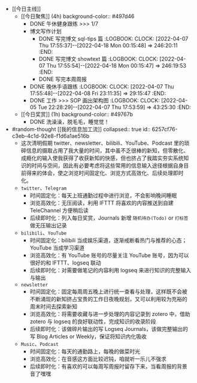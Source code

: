 - [[今日主线]]
	- [[今日聚焦]] (4h)
	  background-color:: #497d46
		- DONE 午休健身跟练 >>> 1/7
		- 博文写作计划
			- DONE 写完博文 sql-tips 篇
			  :LOGBOOK:
			  CLOCK: [2022-04-07 Thu 17:55:37]--[2022-04-18 Mon 00:15:48] =>  246:20:11
			  :END:
			- DONE 写完博文 showtext 篇
			  :LOGBOOK:
			  CLOCK: [2022-04-07 Thu 17:55:54]--[2022-04-18 Mon 00:15:47] =>  246:19:53
			  :END:
			- DONE 写完本周周报
		- DONE 晚休手语跟练
		  :LOGBOOK:
		  CLOCK: [2022-04-07 Thu 17:55:48]--[2022-04-08 Fri 23:11:35] =>  29:15:47
		  :END:
		- DONE 工作 >>> SOP 画出架构图
		  :LOGBOOK:
		  CLOCK: [2022-04-05 Tue 22:28:29]--[2022-04-07 Thu 17:53:59] =>  43:25:30
		  :END:
	- [[今日奖赏]] (1h)
	  background-color:: #49767b
		- DONE 洗澡澡，脱毛毛，睡觉觉！
- #random-thought [[我的信息加工流]]
  collapsed:: true
  id:: 6257cf76-c3eb-4c1d-92e8-f1d6a1ae516b
	- 这次清明假期 twitter、newsletter、bilibili、YouTube、Podcast 里的琐碎信息的摄取占用了我大量的时间，其中虽不乏很棒的新知，但零散化、成瘾化的输入使我获得了收获新知的快感，但也挤占了我踏实夯实系统知识的时间与空间，因此有必要考虑将这些常用的信息输入途径根据自身目前得来的体会，使之浏览时间固定化、浏览方式高效化、后续处理即时化。
	- `twitter`、`Telegram`
		- 时间固定化：每天上班通勤过程中进行浏览，不会影响晚间睡眠
		- 浏览高效化：无压阅读，利用 IFTTT 将喜欢的内容推送到自建 TeleChannel 方便稍后读
		- 后续即时化：列入每日奖赏，Journals 新增 `随机待办(Todo)` or `打标签` 做无压输出记录
	- `bilibili`、`YouTube`
		- 时间固定化：bilibili 当成娱乐渠道，逐渐戒断看热门与推荐的心态；YouTube 当成学习渠道
		- 浏览高效化：有 YouTube 账号的尽量关注 YouTube 账号，因为可以很好的和 IFTTT、logseq 联动
		- 后续即时化：对需要做笔记的内容利用 logseq 来进行知识的完整输入与输出
	- `newsletter`
		- 时间固定化：固定每周周五晚上进行统一查看与处理，这样既不会被不断涌现的新知挤占宝贵的工作日夜晚规划，又可以利用较为充裕的周末时间去探索新知
		- 浏览高效化：将需要收藏与进一步处理的内容记录到 zotero 中，借助 zotero 与 logseq 的良好联动性，完成知识的收录阶段
		- 后续即时化：该做碎片输出的写 Logseq Journals，该做完整输出的写 Blog Articles or Weekly，保证将知识内化吸收
	- `Music`、`Podcast`
		- 时间固定化：每天的通勤路上，每晚的做菜时光
		- 浏览高效化：在音感这方面比较迟钝，咱就听一乐儿不强求
		- 后续即时化：有喜欢的可以每周写周报时留存下来，当看周报的背景音了嘿嘿